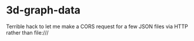 # 3d-graph-data
Terrible hack to let me make a CORS request for a few JSON files via HTTP rather than file:///
